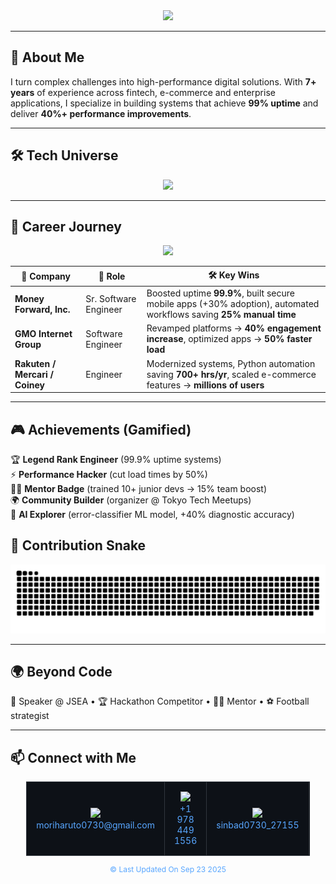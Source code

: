 <!-- Hero Banner -->
<div align="center">
  <img src="https://capsule-render.vercel.app/api?type=wave&height=250&color=0:0f0c29,50:302b63,100:24243e&text=Mori%20Haruto&fontColor=ffffff&fontSize=60&animation=fadeIn&desc=Senior%20Software%20Engineer%20%7C%20Full%20Stack%20%7C%20Cloud%20%7C%20DevOps&descAlignY=65&descAlign=50" />
</div>

---

## 🌌 About Me  

I turn complex challenges into high-performance digital solutions. With **7+ years** of experience across fintech, e-commerce and enterprise applications, I specialize in building systems that achieve **99% uptime** and deliver **40%+ performance improvements**.

 ---

## 🛠️ Tech Universe  

<p align="center">
  <img src="https://skillicons.dev/icons?i=dotnet,java,python,ts,react,vue,angular,nextjs,flutter,django,spring,docker,kubernetes,jenkins,githubactions,terraform,azure,mysql,postgres,mongodb,redis,linux,swift,kotlin,github,kafka,go,ruby,php,bitbucket,gitlab,flask,fastapi,redis,tauri,laravel,graphql" />
</p>

---

## 🚀 Career Journey  

<div align="center">
  <img src="https://github.com/haruto-gif/banner/blob/main/journey.gif?raw=true" width="800"/>
</div>

| 🏢 Company | 🚀 Role | 🛠️ Key Wins |
|------------|---------|-------------|
| **Money Forward, Inc.** | Sr. Software Engineer | Boosted uptime **99.9%**, built secure mobile apps (+30% adoption), automated workflows saving **25% manual time** |
| **GMO Internet Group** | Software Engineer | Revamped platforms → **40% engagement increase**, optimized apps → **50% faster load** |
| **Rakuten / Mercari / Coiney** | Engineer | Modernized systems, Python automation saving **700+ hrs/yr**, scaled e-commerce features → **millions of users** |

---

## 🎮 Achievements (Gamified)  

🏆 **Legend Rank Engineer** (99.9% uptime systems)  
⚡ **Performance Hacker** (cut load times by 50%)  
👨‍🏫 **Mentor Badge** (trained 10+ junior devs → 15% team boost)  
🌍 **Community Builder** (organizer @ Tokyo Tech Meetups)  
🤖 **AI Explorer** (error-classifier ML model, +40% diagnostic accuracy)  


## 🐍 Contribution Snake  

<p align="center">
  <img src="https://raw.githubusercontent.com/Platane/snk/output/github-contribution-grid-snake-dark.svg" />
</p>

---

## 🌍 Beyond Code  

🎤 Speaker @ JSEA • 🏆 Hackathon Competitor • 👨‍🏫 Mentor • ⚽ Football strategist  

---
## 📫 Connect with Me

<div align="center">
  <table style="background-color:#0d1117; border-collapse: collapse; width: 90%; max-width: 800px;">
    <tr>
      <td align="center" style="padding: 15px; border: 1px solid #30363d;">
        <img src="https://img.icons8.com/ios-filled/24/ffffff/new-post.png"/>
        <br/>
        <a href="mailto:moriharuto0730@gmail.com" style="color: #58a6ff; text-decoration: none;">moriharuto0730@gmail.com</a>
      </td>
      <td align="center" style="padding: 15px; border: 1px solid #30363d;">
        <img src="https://img.icons8.com/ios-filled/24/ffffff/phone.png"/>
        <br/>
        <span style="color:#58a6ff;">+1 978 449 1556</span>
      </td>
      <td align="center" style="padding: 15px; border: 1px solid #30363d;">
        <img src="https://img.icons8.com/ios-filled/24/ffffff/discord-logo.png"/>
        <br/>
        <span style="color:#58a6ff;">sinbad0730_27155</span>
      </td>
      <td align="center" style="padding: 15px; border: 1px solid #30363d;">
        <img src="https://img.icons8.com/ios-filled/24/ffffff/telegram-app.png"/>
        <br/>
        <span style="color:#58a6ff;">mori_haruto</span>
      </td>
    </tr>
  </table>
  <p style="color:#58a6ff; font-size:12px; margin-top:5px;">© Last Updated On Sep 23 2025</p>
</div>

